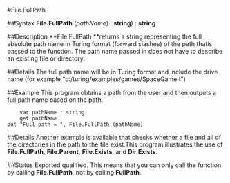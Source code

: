 
#File.FullPath

##Syntax
**File.FullPath** (_pathName_) : **string**) : **string**



##Description
**File.FullPath **returns a string representing the full absolute path name in Turing format (forward slashes) of the path thatis passed to the function. The path name passed in does not have to describe an existing file or directory.



##Details
The full path name will be in Turing format and include the drive name (for example "d:/turing/examples/games/SpaceGame.t")



##Example
This program obtains a path from the user and then outputs a full path name based on the path.



        var pathName : string
        get pathName
	put "Full path = ", File.FullPath (pathName)
##Details
Another example is available that checks whether a file and all of the directories in the path to the file exist.This program illustrates the use of **File.FullPath**, **File.Parent**, **File.Exists**, and **Dir.Exists**.




##Status
Exported qualified.
This means that you can only call the function by calling **File.FullPath**, not by calling **FullPath**.



